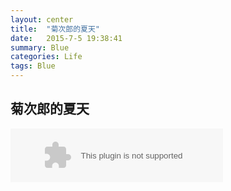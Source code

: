 ```yaml
---
layout: center
title:  "菊次郎的夏天"
date:   2015-7-5 19:38:41
summary: Blue
categories: Life
tags: Blue
---
```


## <span class="red">菊次郎的夏天</span>

<embed src="http://music.163.com/style/swf/widget.swf?sid=28718066&type=2&auto=0&width=320&height=66" width="340" height="86"  allowNetworking="all">
